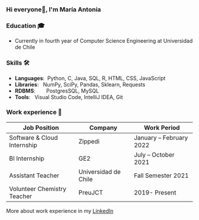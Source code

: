 ### Hi everyone👋, I'm María Antonia

### Education 🎓
- Currently in fourth year of Computer Science Engineering at Universidad de Chile

### Skills 🛠️
- **Languages**:   &nbsp;Python, C, Java, SQL, R, HTML, CSS, JavaScript
- **Libraries**: &nbsp;  NumPy, SciPy, Pandas, Sklearn, Requests
- **RDBMS**:   &nbsp;    PostgresSQL, MySQL
- **Tools**: &nbsp;      Visual Studio Code, IntelliJ IDEA, Git


### Work experience 👔
| Job Position          | Company        | Work Period                |
| --------------------- | -------------- | -------------------------- |
| Software & Cloud Internship   | Zippedi | January – February 2022    |
| BI Internship   | GE2 | July – October 2021    |
| Assistant Teacher           |  Universidad de Chile | Fall Semester 2021   |
| Volunteer Chemistry Teacher | PreuJCT  | 2019- Present   |

More about work experience in my [LinkedIn](https://www.linkedin.com/in/mar%C3%ADa-antonia-hern%C3%A1ndez-ram%C3%ADrez-544897217/)

<!--
**mari-hernandez/mari-hernandez** is a ✨ _special_ ✨ repository because its `README.md` (this file) appears on your GitHub profile.

Here are some ideas to get you started:

- 🔭 I’m currently working on ...
- 🌱 I’m currently learning ...
- 👯 I’m looking to collaborate on ...
- 🤔 I’m looking for help with ...
- 💬 Ask me about ...
- 📫 How to reach me: ...
- 😄 Pronouns: ...
- ⚡ Fun fact: ...
-->


